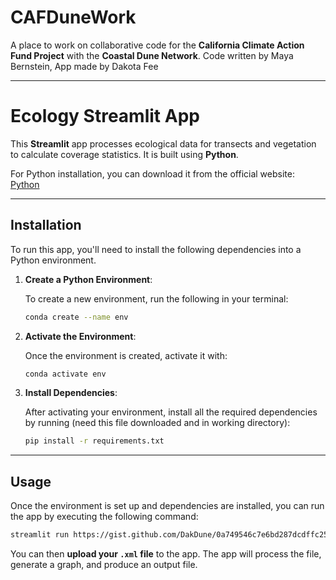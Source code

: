 # CAFDuneWork

A place to work on collaborative code for the **California Climate Action Fund Project** with the **Coastal Dune Network**. Code written by Maya Bernstein, App made by Dakota Fee

---

# Ecology Streamlit App

This **Streamlit** app processes ecological data for transects and vegetation to calculate coverage statistics. It is built using **Python**.

For Python installation, you can download it from the official website: [Python](https://www.python.org/downloads/)

---

## Installation

To run this app, you'll need to install the following dependencies into a Python environment.

1. **Create a Python Environment**:
   
   To create a new environment, run the following in your terminal:
   
   ```bash
   conda create --name env
   ```

2. **Activate the Environment**:

   Once the environment is created, activate it with:
   
   ```bash
   conda activate env
   ```

3. **Install Dependencies**:

   After activating your environment, install all the required dependencies by running (need this file downloaded and in working directory):
   
   ```bash
   pip install -r requirements.txt
   ```

---

## Usage

Once the environment is set up and dependencies are installed, you can run the app by executing the following command:

```bash
streamlit run https://gist.github.com/DakDune/0a749546c7e6bd287dcdffc256dde835
```

You can then **upload your `.xml` file**  to the app. The app will process the file, generate a graph, and produce an output file.
























